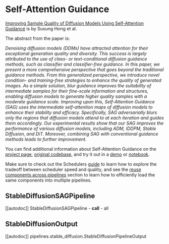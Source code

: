 <!--Copyright 2024 The HuggingFace Team. All rights reserved.

Licensed under the Apache License, Version 2.0 (the "License"); you may not use this file except in compliance with
the License. You may obtain a copy of the License at

http://www.apache.org/licenses/LICENSE-2.0

Unless required by applicable law or agreed to in writing, software distributed under the License is distributed on
an "AS IS" BASIS, WITHOUT WARRANTIES OR CONDITIONS OF ANY KIND, either express or implied. See the License for the
specific language governing permissions and limitations under the License.
-->

# Self-Attention Guidance

[Improving Sample Quality of Diffusion Models Using Self-Attention Guidance](https://huggingface.co/papers/2210.00939) is by Susung Hong et al.

The abstract from the paper is:

*Denoising diffusion models (DDMs) have attracted attention for their exceptional generation quality and diversity. This success is largely attributed to the use of class- or text-conditional diffusion guidance methods, such as classifier and classifier-free guidance. In this paper, we present a more comprehensive perspective that goes beyond the traditional guidance methods. From this generalized perspective, we introduce novel condition- and training-free strategies to enhance the quality of generated images. As a simple solution, blur guidance improves the suitability of intermediate samples for their fine-scale information and structures, enabling diffusion models to generate higher quality samples with a moderate guidance scale. Improving upon this, Self-Attention Guidance (SAG) uses the intermediate self-attention maps of diffusion models to enhance their stability and efficacy. Specifically, SAG adversarially blurs only the regions that diffusion models attend to at each iteration and guides them accordingly. Our experimental results show that our SAG improves the performance of various diffusion models, including ADM, IDDPM, Stable Diffusion, and DiT. Moreover, combining SAG with conventional guidance methods leads to further improvement.*

You can find additional information about Self-Attention Guidance on the [project page](https://ku-cvlab.github.io/Self-Attention-Guidance), [original codebase](https://github.com/KU-CVLAB/Self-Attention-Guidance), and try it out in a [demo](https://huggingface.co/spaces/susunghong/Self-Attention-Guidance) or [notebook](https://colab.research.google.com/github/SusungHong/Self-Attention-Guidance/blob/main/SAG_Stable.ipynb).

<Tip>

Make sure to check out the Schedulers [guide](../../using-diffusers/schedulers.md) to learn how to explore the tradeoff between scheduler speed and quality, and see the [reuse components across pipelines](../../using-diffusers/loading#reuse-components-across-pipelines) section to learn how to efficiently load the same components into multiple pipelines.

</Tip>

## StableDiffusionSAGPipeline
[[autodoc]] StableDiffusionSAGPipeline
	- __call__
	- all

## StableDiffusionOutput
[[autodoc]] pipelines.stable_diffusion.StableDiffusionPipelineOutput
